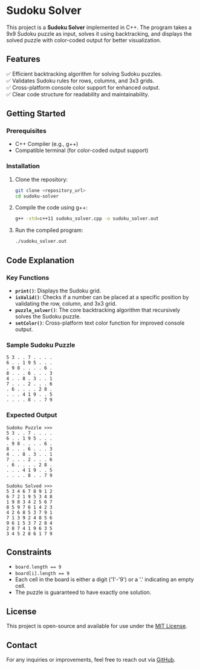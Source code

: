 # Sudoku Solver

This project is a **Sudoku Solver** implemented in C++. The program takes a 9x9 Sudoku puzzle as input, solves it using backtracking, and displays the solved puzzle with color-coded output for better visualization.

## Features
✅ Efficient backtracking algorithm for solving Sudoku puzzles.  
✅ Validates Sudoku rules for rows, columns, and 3x3 grids.  
✅ Cross-platform console color support for enhanced output.  
✅ Clear code structure for readability and maintainability.

## Getting Started

### Prerequisites
- C++ Compiler (e.g., g++)
- Compatible terminal (for color-coded output support)

### Installation
1. Clone the repository:
   ```bash
   git clone <repository_url>
   cd sudoku-solver
   ```
2. Compile the code using g++:
   ```bash
   g++ -std=c++11 sudoku_solver.cpp -o sudoku_solver.out
   ```
3. Run the compiled program:
   ```bash
   ./sudoku_solver.out
   ```

## Code Explanation

### Key Functions
- **`print()`**: Displays the Sudoku grid.
- **`isValid()`**: Checks if a number can be placed at a specific position by validating the row, column, and 3x3 grid.
- **`puzzle_solver()`**: The core backtracking algorithm that recursively solves the Sudoku puzzle.
- **`setColor()`**: Cross-platform text color function for improved console output.

### Sample Sudoku Puzzle
```
5 3 . . 7 . . . .
6 . . 1 9 5 . . .
. 9 8 . . . . 6 .
8 . . . 6 . . . 3
4 . . 8 . 3 . . 1
7 . . . 2 . . . 6
. 6 . . . . 2 8 .
. . . 4 1 9 . . 5
. . . . 8 . . 7 9
```

### Expected Output
```
Sudoku Puzzle >>>
5 3 . . 7 . . . .
6 . . 1 9 5 . . .
. 9 8 . . . . 6 .
8 . . . 6 . . . 3
4 . . 8 . 3 . . 1
7 . . . 2 . . . 6
. 6 . . . . 2 8 .
. . . 4 1 9 . . 5
. . . . 8 . . 7 9

Sudoku Solved >>>
5 3 4 6 7 8 9 1 2
6 7 2 1 9 5 3 4 8
1 9 8 3 4 2 5 6 7
8 5 9 7 6 1 4 2 3
4 2 6 8 5 3 7 9 1
7 1 3 9 2 4 8 5 6
9 6 1 5 3 7 2 8 4
2 8 7 4 1 9 6 3 5
3 4 5 2 8 6 1 7 9
```

## Constraints
- `board.length == 9`
- `board[i].length == 9`
- Each cell in the board is either a digit ('1'-'9') or a '.' indicating an empty cell.
- The puzzle is guaranteed to have exactly one solution.

## License
This project is open-source and available for use under the [MIT License](LICENSE).

## Contact
For any inquiries or improvements, feel free to reach out via [GitHub](https://github.com/rudxkush).


